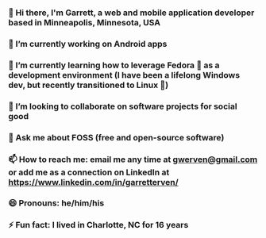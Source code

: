 ### 👋 Hi there, I'm Garrett, a web and mobile application developer based in Minneapolis, Minnesota, USA
### 🔭 I’m currently working on Android apps
### 🌱 I’m currently learning how to leverage Fedora 🎩 as a development environment (I have been a lifelong Windows dev, but recently transitioned to Linux 🐧)
### 👯 I’m looking to collaborate on software projects for social good
### 💬 Ask me about FOSS (free and open-source software)
### 📫 How to reach me: email me any time at gwerven@gmail.com or add me as a connection on LinkedIn at https://www.linkedin.com/in/garretterven/
### 😄 Pronouns: he/him/his
### ⚡ Fun fact: I lived in Charlotte, NC for 16 years

